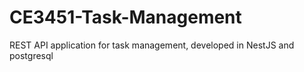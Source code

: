 # CE3451-Task-Management
REST API application for task management, developed in NestJS and postgresql
